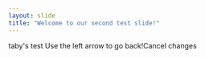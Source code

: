 ```yaml
---
layout: slide
title: "Welcome to our second test slide!"
---
```

taby's test
Use the left arrow to go back!Cancel changes
